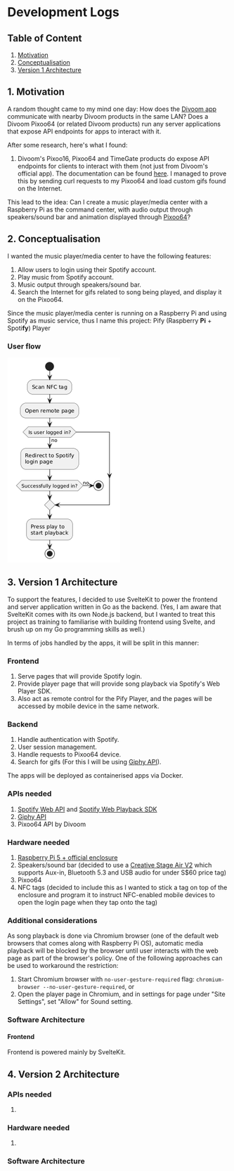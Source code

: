 # Development Logs

## Table of Content

1. [Motivation](#1-motivation)
2. [Conceptualisation](#2-conceptualisation)
3. [Version 1 Architecture](#3-version-1-architecture)

## 1. Motivation

A random thought came to my mind one day: How does the [Divoom app](https://play.google.com/store/apps/details?id=com.divoom.Divoom&hl=en_SG&pli=1) communicate with nearby Divoom products in the same LAN? Does a Divoom Pixoo64 (or related Divoom products) run any server applications that expose API endpoints for apps to interact with it.

After some research, here's what I found:

1. Divoom's Pixoo16, Pixoo64 and TimeGate products do expose API endpoints for clients to interact with them (not just from Divoom's official app). The documentation can be found [here](https://doc.divoom-gz.com/web/#/12?page_id=196). I managed to prove this by sending curl requests to my Pixoo64 and load custom gifs found on the Internet.

This lead to the idea: Can I create a music player/media center with a Raspberry Pi as the command center, with audio output through speakers/sound bar and animation displayed through [Pixoo64](https://divoom.com/products/pixoo-64)?

## 2. Conceptualisation

I wanted the music player/media center to have the following features:

1. Allow users to login using their Spotify account.
2. Play music from Spotify account.
3. Music output through speakers/sound bar.
4. Search the Internet for gifs related to song being played, and display it on the Pixoo64.

Since the music player/media center is running on a Raspberry Pi and using Spotify as music service, thus I name this project: Pify (Raspberry **Pi** + Spoti**fy**) Player

### User flow

![User flow](user_flow.v1.png)

## 3. Version 1 Architecture

To support the features, I decided to use SvelteKit to power the frontend and server application written in Go as the backend. (Yes, I am aware that SvelteKit comes with its own Node.js backend, but I wanted to treat this project as training to familiarise with building frontend using Svelte, and brush up on my Go programming skills as well.)

In terms of jobs handled by the apps, it will be split in this manner:

### Frontend

1. Serve pages that will provide Spotify login.
2. Provide player page that will provide song playback via Spotify's Web Player SDK.
3. Also act as remote control for the Pify Player, and the pages will be accessed by mobile device in the same network.

### Backend

1. Handle authentication with Spotify.
2. User session management.
3. Handle requests to Pixoo64 device.
4. Search for gifs (For this I will be using [Giphy API](https://developers.giphy.com/docs/api/#quick-start-guide)).

The apps will be deployed as containerised apps via Docker.

### APIs needed

1. [Spotify Web API](https://developer.spotify.com/documentation/web-api) and [Spotify Web Playback SDK](https://developer.spotify.com/documentation/web-playback-sdk)
2. [Giphy API](https://developers.giphy.com/docs/api/#quick-start-guide)
3. Pixoo64 API by Divoom

### Hardware needed

1. [Raspberry Pi 5 + official enclosure](https://sg.cytron.io/p-raspberry-pi-5-computer-with-16gb-ram)
2. Speakers/sound bar (decided to use a [Creative Stage Air V2](https://sg.creative.com/p/speakers/creative-stage-air-v2) which supports Aux-in, Bluetooth 5.3 and USB audio for under S$60 price tag)
3. Pixoo64
4. NFC tags (decided to include this as I wanted to stick a tag on top of the enclosure and program it to instruct NFC-enabled mobile devices to open the login page when they tap onto the tag)

### Additional considerations

As song playback is done via Chromium browser (one of the default web browsers that comes along with Raspberry Pi OS), automatic media playback will be blocked by the browser until user interacts with the web page as part of the browser's policy. One of the following approaches can be used to workaround the restriction:

1. Start Chromium browser with `no-user-gesture-required` flag: `chromium-browser --no-user-gesture-required`, or
2. Open the player page in Chromium, and in settings for page under "Site Settings", set "Allow" for Sound setting.

### Software Architecture

#### Frontend

Frontend is powered mainly by SvelteKit.

## 4. Version 2 Architecture

### APIs needed

1. 

### Hardware needed

1. 

### Software Architecture
